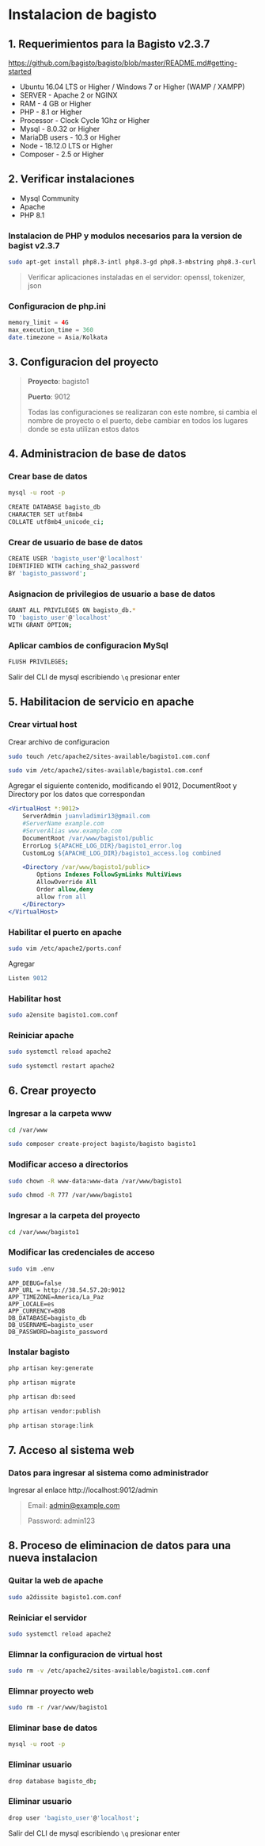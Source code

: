 # Instalacion de bagisto
## 1. Requerimientos para la Bagisto v2.3.7
https://github.com/bagisto/bagisto/blob/master/README.md#getting-started

- Ubuntu 16.04 LTS or Higher / Windows 7 or Higher (WAMP / XAMPP)
- SERVER - Apache 2 or NGINX
- RAM - 4 GB or Higher
- PHP - 8.1 or Higher
- Processor - Clock Cycle 1Ghz or Higher
- Mysql - 8.0.32 or Higher
- MariaDB users - 10.3 or Higher
- Node - 18.12.0 LTS or Higher
- Composer - 2.5 or Higher

## 2. Verificar instalaciones
- Mysql Community
- Apache
- PHP 8.1

### Instalacion de PHP y modulos necesarios para la version de bagist v2.3.7
```bash
sudo apt-get install php8.3-intl php8.3-gd php8.3-mbstring php8.3-curl php8.3-mysql
```

> Verificar aplicaciones instaladas en el servidor: openssl, tokenizer, json
### Configuracion de php.ini
```php
memory_limit = 4G
max_execution_time = 360
date.timezone = Asia/Kolkata
```

## 3. Configuracion del proyecto
> **Proyecto**: bagisto1
>
> **Puerto**: 9012
>
> Todas las configuraciones se realizaran con este nombre, si cambia el nombre de proyecto o el puerto, debe cambiar en todos los lugares donde se esta utilizan estos datos

## 4. Administracion de base de datos
### Crear base de datos
```bash
mysql -u root -p
```

```bash
CREATE DATABASE bagisto_db
CHARACTER SET utf8mb4
COLLATE utf8mb4_unicode_ci;
```

### Crear de usuario de base de datos
```bash
CREATE USER 'bagisto_user'@'localhost'
IDENTIFIED WITH caching_sha2_password
BY 'bagisto_password';
```

### Asignacion de privilegios de usuario a base de datos
```bash
GRANT ALL PRIVILEGES ON bagisto_db.*
TO 'bagisto_user'@'localhost'
WITH GRANT OPTION;
```

### Aplicar cambios de configuracion MySql
```bash
FLUSH PRIVILEGES;
```

Salir del CLI de mysql escribiendo `\q` presionar enter

## 5. Habilitacion de servicio en apache
### Crear virtual host
Crear archivo de configuracion
```bash
sudo touch /etc/apache2/sites-available/bagisto1.com.conf
```

```bash
sudo vim /etc/apache2/sites-available/bagisto1.com.conf
```

Agregar el siguiente contenido, modificando el 9012, DocumentRoot y Directory por los datos que correspondan

```apache
<VirtualHost *:9012>
    ServerAdmin juanvladimir13@gmail.com
    #ServerName example.com
    #ServerAlias www.example.com
    DocumentRoot /var/www/bagisto1/public
    ErrorLog ${APACHE_LOG_DIR}/bagisto1_error.log
    CustomLog ${APACHE_LOG_DIR}/bagisto1_access.log combined

    <Directory /var/www/bagisto1/public>
        Options Indexes FollowSymLinks MultiViews
        AllowOverride All
        Order allow,deny
        allow from all
    </Directory>
</VirtualHost>
```

### Habilitar el puerto en apache
```bash
sudo vim /etc/apache2/ports.conf
```
Agregar
```apache
Listen 9012
```

### Habilitar host
```bash
sudo a2ensite bagisto1.com.conf
```

### Reiniciar apache
```bash
sudo systemctl reload apache2
```
```bash
sudo systemctl restart apache2
```

## 6. Crear proyecto
### Ingresar a la carpeta www
```bash
cd /var/www
```

```bash
sudo composer create-project bagisto/bagisto bagisto1
```

### Modificar acceso a directorios
```bash
sudo chown -R www-data:www-data /var/www/bagisto1
```
```bash
sudo chmod -R 777 /var/www/bagisto1
```

### Ingresar a la carpeta del proyecto
```bash
cd /var/www/bagisto1
```

### Modificar las credenciales de acceso
```bash
sudo vim .env
```

```
APP_DEBUG=false
APP_URL = http://38.54.57.20:9012
APP_TIMEZONE=America/La_Paz
APP_LOCALE=es
APP_CURRENCY=BOB
DB_DATABASE=bagisto_db
DB_USERNAME=bagisto_user
DB_PASSWORD=bagisto_password
```

### Instalar bagisto
```bash
php artisan key:generate
```

```bash
php artisan migrate
```

```bash
php artisan db:seed
```

```bash
php artisan vendor:publish
```

```bash
php artisan storage:link
```

## 7. Acceso al sistema web
### Datos para ingresar al sistema como administrador
Ingresar al enlace http://localhost:9012/admin

> Email: admin@example.com
>
> Password: admin123

## 8. Proceso de eliminacion de datos para una nueva instalacion
### Quitar la web de apache
```bash
sudo a2dissite bagisto1.com.conf
```

### Reiniciar el servidor
```bash
sudo systemctl reload apache2
```

### Elimnar la configuracion de virtual host
```bash
sudo rm -v /etc/apache2/sites-available/bagisto1.com.conf
```

### Elimnar proyecto web
```bash
sudo rm -r /var/www/bagisto1
```

### Eliminar base de datos
```bash
mysql -u root -p
```
### Eliminar usuario
```bash
drop database bagisto_db;
```

### Eliminar usuario
```bash
drop user 'bagisto_user'@'localhost';
```

Salir del CLI de mysql escribiendo `\q` presionar enter
